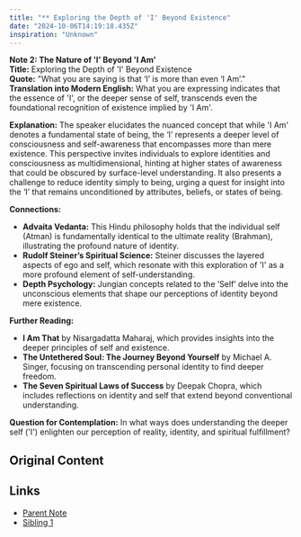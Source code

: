 ```yaml
---
title: "** Exploring the Depth of 'I' Beyond Existence"
date: "2024-10-06T14:19:18.435Z"
inspiration: "Unknown"
---
```


  
**Note 2: The Nature of 'I' Beyond 'I Am'**  
**Title:** Exploring the Depth of 'I' Beyond Existence  
**Quote:** "What you are saying is that ‘I’ is more than even ‘I Am’."  
**Translation into Modern English:** What you are expressing indicates that the essence of 'I', or the deeper sense of self, transcends even the foundational recognition of existence implied by 'I Am'.  

**Explanation:** The speaker elucidates the nuanced concept that while 'I Am' denotes a fundamental state of being, the ‘I’ represents a deeper level of consciousness and self-awareness that encompasses more than mere existence. This perspective invites individuals to explore identities and consciousness as multidimensional, hinting at higher states of awareness that could be obscured by surface-level understanding. It also presents a challenge to reduce identity simply to being, urging a quest for insight into the ‘I’ that remains unconditioned by attributes, beliefs, or states of being.

**Connections:**  
- **Advaita Vedanta:** This Hindu philosophy holds that the individual self (Atman) is fundamentally identical to the ultimate reality (Brahman), illustrating the profound nature of identity.  
- **Rudolf Steiner’s Spiritual Science:** Steiner discusses the layered aspects of ego and self, which resonate with this exploration of 'I' as a more profound element of self-understanding.  
- **Depth Psychology:** Jungian concepts related to the ‘Self’ delve into the unconscious elements that shape our perceptions of identity beyond mere existence.

**Further Reading:**  
- **I Am That** by Nisargadatta Maharaj, which provides insights into the deeper principles of self and existence.  
- **The Untethered Soul: The Journey Beyond Yourself** by Michael A. Singer, focusing on transcending personal identity to find deeper freedom.  
- **The Seven Spiritual Laws of Success** by Deepak Chopra, which includes reflections on identity and self that extend beyond conventional understanding.

**Question for Contemplation:** In what ways does understanding the deeper self ('I') enlighten our perception of reality, identity, and spiritual fulfillment?  


## Original Content



## Links

- [Parent Note](/parent-note.md)
- [Sibling 1](/zettel1.md)
